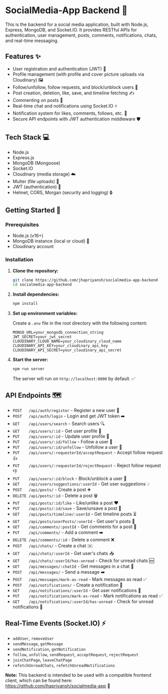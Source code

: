 # SocialMedia-App Backend 📱

This is the backend for a social media application, built with Node.js, Express, MongoDB, and Socket.IO. It provides RESTful APIs for authentication, user management, posts, comments, notifications, chats, and real-time messaging.

## Features ✨

- User registration and authentication (JWT) 🔑
- Profile management (with profile and cover picture uploads via Cloudinary) 🖼️
- Follow/unfollow, follow requests, and block/unblock users 👀
- Post creation, deletion, like, save, and timeline fetching ✍️
- Commenting on posts 💬
- Real-time chat and notifications using Socket.IO ⚡
- Notification system for likes, comments, follows, etc. 🔔
- Secure API endpoints with JWT authentication middleware 🛡️

## Tech Stack 💻

- Node.js
- Express.js
- MongoDB (Mongoose)
- Socket.IO
- Cloudinary (media storage) ☁️
- Multer (file uploads) 📁
- JWT (authentication) 🔐
- Helmet, CORS, Morgan (security and logging) 🔒

## Getting Started 🚀

### Prerequisites

- Node.js (v16+)
- MongoDB instance (local or cloud) 💾
- Cloudinary account

### Installation

1.  **Clone the repository:**

    ```sh
    git clone https://github.com/jhapriyansh/socialmedia-app-backend
    cd socialmedia-app-backend
    ```

2.  **Install dependencies:**

    ```sh
    npm install
    ```

3.  **Set up environment variables:**

    Create a `.env` file in the root directory with the following content:

    ```
    MONGO_URL=your_mongodb_connection_string
    JWT_SECRET=your_jwt_secret
    CLOUDINARY_CLOUD_NAME=your_cloudinary_cloud_name
    CLOUDINARY_API_KEY=your_cloudinary_api_key
    CLOUDINARY_API_SECRET=your_cloudinary_api_secret
    ```

4.  **Start the server:**

    ```sh
    npm run server
    ```

    The server will run on `http://localhost:8000` by default. ✅

## API Endpoints 🗺️

- `POST   /api/auth/register` - Register a new user 📝
- `POST   /api/auth/login` - Login and get JWT token ➡️
- `GET    /api/users/search` - Search users 🔍
- `GET    /api/users/:id` - Get user profile 👤
- `PUT    /api/users/:id` - Update user profile 🔄
- `PUT    /api/users/:id/follow` - Follow a user 👋
- `PUT    /api/users/:id/unfollow` - Unfollow a user 🚶
- `PUT    /api/users/:requesterId/acceptRequest` - Accept follow request 👍
- `PUT    /api/users/:requesterId/rejectRequest` - Reject follow request 👎
- `PUT    /api/users/:id/block` - Block/unblock a user 🚫
- `GET    /api/users/suggestions/:userId` - Get user suggestions 💡
- `POST   /api/posts/` - Create a post ➕
- `DELETE /api/posts/:id` - Delete a post 🗑️
- `PUT    /api/posts/:id/like` - Like/unlike a post ❤️
- `PUT    /api/posts/:id/save` - Save/unsave a post 🔖
- `GET    /api/posts/timeline/:userId` - Get timeline posts ⏳
- `GET    /api/posts/userPosts/:userId` - Get user's posts 📝
- `GET    /api/comments/:postId` - Get comments for a post 💬
- `PUT    /api/comments/` - Add a comment ➡️
- `DELETE /api/comments/:id` - Delete a comment ❌
- `POST   /api/chats/` - Create a chat ✉️
- `GET    /api/chats/:userId` - Get user's chats 📥
- `GET    /api/chats/:userId/has-unread` - Check for unread chats 🆕
- `GET    /api/messages/:chatId` - Get messages in a chat 📨
- `POST   /api/messages/` - Send a message ➡️
- `POST   /api/messages/mark-as-read` - Mark messages as read ✅
- `POST   /api/notifications/` - Create a notification 🔔
- `GET    /api/notifications/:userId` - Get user notifications 🔔
- `PUT    /api/notifications/mark-as-read` - Mark notifications as read ✅
- `GET    /api/notifications/:userId/has-unread` - Check for unread notifications 🔔

## Real-Time Events (Socket.IO) ⚡

- `addUser`, `removeUser`
- `sendMessage`, `getMessage`
- `sendNotification`, `getNotification`
- `follow`, `unfollow`, `sendRequest`, `acceptRequest`, `rejectRequest`
- `joinChatPage`, `leaveChatPage`
- `refetchUnreadChats`, `refetchUnreadNotifications`

**Note:** This backend is intended to be used with a compatible frontend client, which can be found here: https://github.com/jhapriyansh/socialmedia-app 🤝
